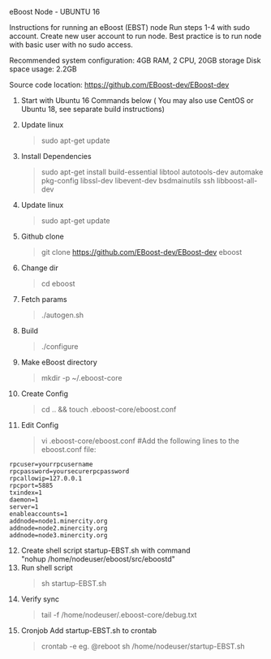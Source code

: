 eBoost Node - UBUNTU 16

Instructions for running an eBoost (EBST) node
Run steps 1-4 with sudo account.  Create new user account to run node. Best practice is to run node with basic user with no sudo access.

Recommended system configuration: 4GB RAM, 2 CPU, 20GB storage
Disk space usage: 2.2GB

Source code location:  https://github.com/EBoost-dev/EBoost-dev

1.	Start with Ubuntu 16	Commands below  ( You may also use CentOS or Ubuntu 18, see separate build instructions)
2.	Update linux	
    > sudo apt-get update
3.	Install Dependencies	
    > sudo apt-get install build-essential libtool autotools-dev automake pkg-config libssl-dev libevent-dev bsdmainutils ssh libboost-all-dev
4.	Update linux	
    > sudo apt-get update
5.	Github clone	
    > git clone https://github.com/EBoost-dev/EBoost-dev eboost
6.	Change dir	
    > cd eboost
7.	Fetch params	
    > ./autogen.sh
8.	Build	
    > ./configure
9.	Make eBoost directory	
    > mkdir -p ~/.eboost-core

10.	Create Config	
    > cd .. && touch .eboost-core/eboost.conf
11.	Edit Config	
    > vi .eboost-core/eboost.conf
	#Add the following lines to the eboost.conf file:
```
rpcuser=yourrpcusername
rpcpassword=yoursecurerpcpassword
rpcallowip=127.0.0.1
rpcport=5885
txindex=1
daemon=1
server=1
enableaccounts=1
addnode=node1.minercity.org
addnode=node2.minercity.org
addnode=node3.minercity.org
```
12.	Create shell script startup-EBST.sh with command	
     "nohup /home/nodeuser/eboost/src/eboostd"
13.	Run shell script	
    > sh startup-EBST.sh
14.	Verify sync	
    > tail -f /home/nodeuser/.eboost-core/debug.txt
15.	Cronjob	Add startup-EBST.sh to crontab
    > crontab -e
eg.  @reboot sh /home/nodeuser/startup-EBST.sh
